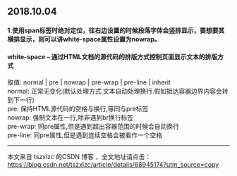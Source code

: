 ## 2018.10.04
#### 1.使用span标签时绝对定位，往右边设置的时候段落字体会竖排显示，要想要其横排显示，则可以讲white-space属性设置为nowrap。
#### white-space – 通过HTML文档的源代码的排版方式控制页面显示文本的排版方式  
取值: normal | pre | nowrap | pre-wrap | pre-line | inherit  
normal: 正常无变化(默认处理方式.文本自动处理换行.假如抵达容器边界内容会转到下一行)  
pre: 保持HTML源代码的空格与换行,等同与pre标签  
nowrap: 强制文本在一行,除非遇到br换行标签  
pre-wrap: 同pre属性,但是遇到超出容器范围的时候会自动换行  
pre-line: 同pre属性,但是遇到连续空格会被看作一个空格

---------------------

本文来自 tszxlzc 的CSDN 博客 ，全文地址请点击：https://blog.csdn.net/tszxlzc/article/details/68945174?utm_source=copy 
